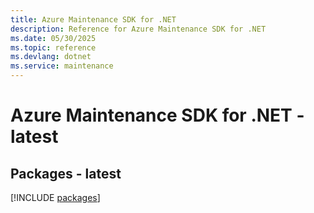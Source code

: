 ```yaml
---
title: Azure Maintenance SDK for .NET
description: Reference for Azure Maintenance SDK for .NET
ms.date: 05/30/2025
ms.topic: reference
ms.devlang: dotnet
ms.service: maintenance
---
```

# Azure Maintenance SDK for .NET - latest
## Packages - latest
[!INCLUDE [packages](maintenance-index.md)]